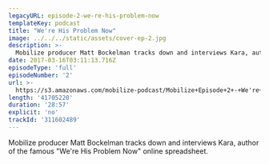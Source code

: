 ```yaml
---
legacyURL: episode-2-we-re-his-problem-now
templateKey: podcast
title: "We're His Problem Now"
image: ../../../static/assets/cover-ep-2.jpg
description: >-
  Mobilize producer Matt Bockelman tracks down and interviews Kara, author of the famous "We're His Problem Now" online spreadsheet.
date: 2017-03-16T03:11:13.716Z
episodeType: 'full'
episodeNumber: '2'
url: >-
  https://s3.amazonaws.com/mobilize-podcast/Mobilize+Episode+2+-+We're+His+Problem+Now.mp3
length: '41705220'
duration: '28:57'
explicit: 'no'
trackId: '311602489'
---
```

Mobilize producer Matt Bockelman tracks down and interviews Kara, author of the famous "We're His Problem Now" online spreadsheet.